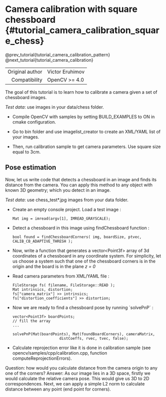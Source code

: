 Camera calibration with square chessboard {#tutorial_camera_calibration_square_chess}
=========================================

@prev_tutorial{tutorial_camera_calibration_pattern}
@next_tutorial{tutorial_camera_calibration}

|    |    |
| -: | :- |
| Original author | Victor Eruhimov |
| Compatibility | OpenCV >= 4.0 |


The goal of this tutorial is to learn how to calibrate a camera given a set of chessboard images.

*Test data*: use images in your data/chess folder.

-   Compile OpenCV with samples by setting BUILD_EXAMPLES to ON in cmake configuration.

-   Go to bin folder and use imagelist_creator to create an XML/YAML list of your images.

-   Then, run calibration sample to get camera parameters. Use square size equal to 3cm.

Pose estimation
---------------

Now, let us write code that detects a chessboard in an image and finds its distance from the
camera. You can apply this method to any object with known 3D geometry; which you detect in an
image.

*Test data*: use chess_test\*.jpg images from your data folder.

-   Create an empty console project. Load a test image :

        Mat img = imread(argv[1], IMREAD_GRAYSCALE);

-   Detect a chessboard in this image using findChessboard function :

        bool found = findChessboardCorners( img, boardSize, ptvec, CALIB_CB_ADAPTIVE_THRESH );

-   Now, write a function that generates a vector\<Point3f\> array of 3d coordinates of a chessboard
    in any coordinate system. For simplicity, let us choose a system such that one of the chessboard
    corners is in the origin and the board is in the plane *z = 0*

-   Read camera parameters from XML/YAML file :

        FileStorage fs( filename, FileStorage::READ );
        Mat intrinsics, distortion;
        fs["camera_matrix"] >> intrinsics;
        fs["distortion_coefficients"] >> distortion;

-   Now we are ready to find a chessboard pose by running \`solvePnP\` :

        vector<Point3f> boardPoints;
        // fill the array
        ...

        solvePnP(Mat(boardPoints), Mat(foundBoardCorners), cameraMatrix,
                             distCoeffs, rvec, tvec, false);

-   Calculate reprojection error like it is done in calibration sample (see
    opencv/samples/cpp/calibration.cpp, function computeReprojectionErrors).

Question: how would you calculate distance from the camera origin to any one of the corners?
Answer: As our image lies in a 3D space, firstly we would calculate the relative camera pose. This would give us 3D to 2D correspondences. Next, we can apply a simple L2 norm to calculate distance between any point (end point for corners).
